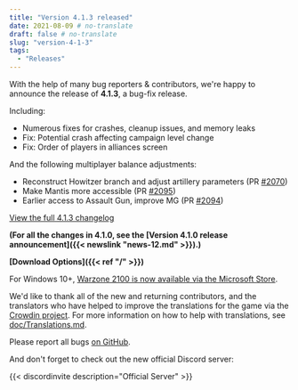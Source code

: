 ```yaml
---
title: "Version 4.1.3 released"
date: 2021-08-09 # no-translate
draft: false # no-translate
slug: "version-4-1-3"
tags:
  - "Releases"
---
```


With the help of many bug reporters & contributors, we're happy to announce the release of **4.1.3**, a bug-fix release.

Including:
- Numerous fixes for crashes, cleanup issues, and memory leaks
- Fix: Potential crash affecting campaign level change
- Fix: Order of players in alliances screen

And the following multiplayer balance adjustments:
- Reconstruct Howitzer branch and adjust artillery parameters (PR [#2070](https://github.com/Warzone2100/warzone2100/pull/2070))
- Make Mantis more accessible (PR [#2095](https://github.com/Warzone2100/warzone2100/pull/2095))
- Earlier access to Assault Gun, improve MG (PR [#2094](https://github.com/Warzone2100/warzone2100/pull/2094))

[View the full 4.1.3 changelog](https://github.com/Warzone2100/warzone2100/raw/4.1.3/ChangeLog)

**(For all the changes in 4.1.0, see the [Version 4.1.0 release announcement]({{< newslink "news-12.md" >}}).)**

**[Download Options]({{< ref "/" >}})**

For Windows 10+, [Warzone 2100 is now available via the Microsoft Store](https://www.microsoft.com/store/apps/9MW0Z4MPCS8C).

We'd like to thank all of the new and returning contributors, and the translators who have helped to improve the translations for the game via the [Crowdin project](https://crowdin.com/project/warzone2100). For more information on how to help with translations, see [doc/Translations.md](https://github.com/Warzone2100/warzone2100/blob/master/doc/Translations.md#how-do-i-help-translate).

Please report all bugs [on GitHub](https://github.com/Warzone2100/warzone2100/issues).

And don't forget to check out the new official Discord server:

{{< discordinvite description="Official Server" >}}
